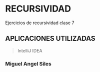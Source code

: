 # RECURSIVIDAD
 Ejercicios de recursividad clase 7

## APLICACIONES UTILIZADAS
>IntelliJ IDEA
### Miguel Angel Siles





